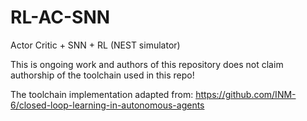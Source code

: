 # RL-AC-SNN
Actor Critic + SNN + RL (NEST simulator)

This is ongoing work and authors of this repository does not claim authorship of the toolchain used in this repo!

The toolchain implementation adapted from: https://github.com/INM-6/closed-loop-learning-in-autonomous-agents
